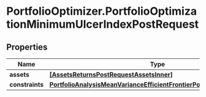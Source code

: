 # PortfolioOptimizer.PortfolioOptimizationMinimumUlcerIndexPostRequest

## Properties

Name | Type | Description | Notes
------------ | ------------- | ------------- | -------------
**assets** | [**[AssetsReturnsPostRequestAssetsInner]**](AssetsReturnsPostRequestAssetsInner.md) |  | 
**constraints** | [**PortfolioAnalysisMeanVarianceEfficientFrontierPostRequestConstraints**](PortfolioAnalysisMeanVarianceEfficientFrontierPostRequestConstraints.md) |  | [optional] 


